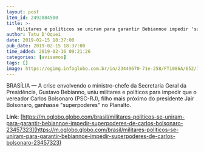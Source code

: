```yaml
---
layout: post
item_id: 2492084500
title: >-
    Militares e políticos se uniram para garantir Bebiannoe impedir 'superpoderes' de Carlos Bolsonaro
author: Tatu D'Oquei
date: 2019-02-15 18:37:00
pub_date: 2019-02-15 18:37:00
time_added: 2019-02-16 09:21:26
categories: [avisamos]
tags: []
image: https://ogimg.infoglobo.com.br/in/23449670-71e-258/FT1086A/652/79860176_Carlos-Bolsonaro-son-of-Brazils-President-elect-Jair-Bolsonaro-is-pictured-during-his.jpg
---
```


BRASÍLIA — A crise envolvendo o ministro-chefe da Secretaria Geral da Presidência, Gustavo Bebianno, uniu militares e políticos para impedir que o vereador Carlos Bolsonaro (PSC-RJ), filho mais próximo do presidente Jair Bolsonaro, ganhasse "superpoderes" no Planalto.

**Link:** [https://m.oglobo.globo.com/brasil/militares-politicos-se-uniram-para-garantir-bebiannoe-impedir-superpoderes-de-carlos-bolsonaro-23457323](https://m.oglobo.globo.com/brasil/militares-politicos-se-uniram-para-garantir-bebiannoe-impedir-superpoderes-de-carlos-bolsonaro-23457323)

